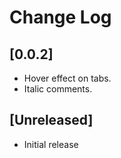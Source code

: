 # Change Log

## [0.0.2]

- Hover effect on tabs.
- Italic comments.

## [Unreleased]
- Initial release
